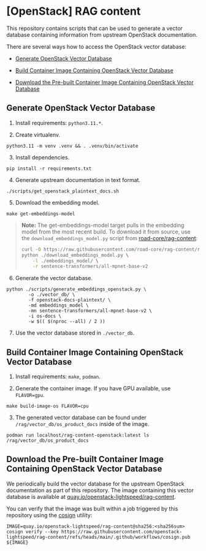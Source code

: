# [OpenStack] RAG content

This repository contains scripts that can be used to generate a vector database
containing information from upstream OpenStack documentation.

There are several ways how to access the OpenStack vector database:

- [Generate OpenStack Vector Database](#generate-openstack-vector-database)

- [Build Container Image Containing OpenStack Vector Database](#build-container-image-containing-openstack-vector-database)

- [Download the Pre-built Container Image Containing OpenStack Vector Database](#download-pre-built-container-image-containing-the-vector-database)


## Generate OpenStack Vector Database

1. Install requirements: `python3.11.*`.

2. Create virtualenv.

```
python3.11 -m venv .venv && . .venv/bin/activate
```

3. Install dependencies.

```
pip install -r requirements.txt
```

4. Generate upstream documentation in text format.

```
./scripts/get_openstack_plaintext_docs.sh
```

5. Download the embedding model.

```
make get-embeddings-model
```

> **Note:**
> The get-embeddings-model target pulls in the embedding
> model from the most recent build. To download it from
> source, use the `download_embeddings_model.py` script from
> [road-core/rag-content](https://github.com/road-core/rag-content):
>
> ```bash
> curl -O https://raw.githubusercontent.com/road-core/rag-content/refs/heads/main/scripts/download_embeddings_model.py
> python ./download_embeddings_model.py \
>     -l ./embeddings_model/ \
>     -r sentence-transformers/all-mpnet-base-v2
> ```

6. Generate the vector database.

```
python ./scripts/generate_embeddings_openstack.py \
        -o ./vector_db/ \
        -f openstack-docs-plaintext/ \
        -md embeddings_model \
        -mn sentence-transformers/all-mpnet-base-v2 \
        -i os-docs \
        -w $(( $(nproc --all) / 2 ))
```

7. Use the vector database stored in `./vector_db`.


## Build Container Image Containing OpenStack Vector Database

1. Install requirements: `make`, `podman`.

2. Generate the container image. If you have GPU available, use `FLAVOR=gpu`.

```
make build-image-os FLAVOR=cpu
```

3. The generated vector database can be found under `/rag/vector_db/os_product_docs`
inside of the image.

```
podman run localhost/rag-content-openstack:latest ls /rag/vector_db/os_product_docs
```


## Download the Pre-built Container Image Containing OpenStack Vector Database

We periodically build the vector database for the upstream OpenStack documentation
as part of this repository. The image containing this vector database is available
at [quay.io/openstack-lightspeed/rag-content](https://quay.io/openstack-lightspeed/rag-content).

You can verify that the image was built within a job triggered by this repository
using the [cosign](https://github.com/sigstore/cosign) utility:

```
IMAGE=quay.io/openstack-lightspeed/rag-content@sha256:<sha256sum>
cosign verify --key https://raw.githubusercontent.com/openstack-lightspeed/rag-content/refs/heads/main/.github/workflows/cosign.pub ${IMAGE}
```

